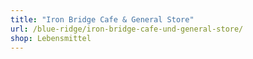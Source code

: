 ```yaml
---
title: "Iron Bridge Cafe & General Store"
url: /blue-ridge/iron-bridge-cafe-und-general-store/
shop: Lebensmittel
---
```


